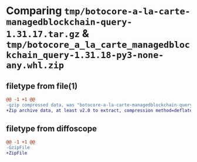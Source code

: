 # Comparing `tmp/botocore-a-la-carte-managedblockchain-query-1.31.17.tar.gz` & `tmp/botocore_a_la_carte_managedblockchain_query-1.31.18-py3-none-any.whl.zip`

## filetype from file(1)

```diff
@@ -1 +1 @@
-gzip compressed data, was "botocore-a-la-carte-managedblockchain-query-1.31.17.tar", last modified: Wed Aug  2 01:13:10 2023, max compression
+Zip archive data, at least v2.0 to extract, compression method=deflate
```

## filetype from diffoscope

```diff
@@ -1 +1 @@
-GzipFile
+ZipFile
```

